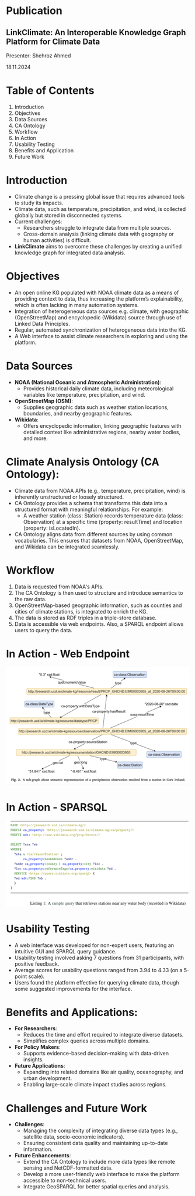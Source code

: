 # Publication
## LinkClimate: An Interoperable Knowledge Graph Platform for Climate Data
Presenter: Shehroz Ahmed

18.11.2024

# Table of Contents

    
1. Introduction
2. Objectives
3. Data Sources
4. CA Ontology
5. Workflow
6. In Action
7. Usability Testing
8. Benefits and Application
9. Future Work

# Introduction

- Climate change is a pressing global issue that requires advanced tools to study its impacts.
- Climate data, such as temperature, precipitation, and wind, is collected globally but stored in disconnected systems.
- Current challenges:
    - Researchers struggle to integrate data from multiple sources.
    - Cross-domain analysis (linking climate data with geography or human activities) is difficult.
- **LinkClimate** aims to overcome these challenges by creating a unified knowledge graph for integrated data analysis.

# Objectives

- An open online KG populated with NOAA climate data as a
means of providing context to data, thus increasing the platform’s explainability, which is often lacking in many automation systems.
- Integration of heterogeneous data sources e.g. climate, with geographic (OpenStreetMap) and encyclopedic (Wikidata) source through use of Linked Data Principles.
- Regular, automated synchronization of heterogeneous data into
the KG.
- A Web interface to assist climate researchers in exploring and
using the platform.

# Data Sources

- **NOAA (National Oceanic and Atmospheric Administration)**:
  - Provides historical daily climate data, including meteorological variables like temperature, precipitation, and wind.
- **OpenStreetMap (OSM)**:
  - Supplies geographic data such as weather station locations, boundaries, and nearby geographic features.
- **Wikidata**:
  - Offers encyclopedic information, linking geographic features with detailed context like administrative regions, nearby water bodies, and more.

# Climate Analysis Ontology (CA Ontology):
- Climate data from NOAA APIs (e.g., temperature, precipitation, wind) is inherently unstructured or loosely structured.
- CA Ontology provides a schema that transforms this data into a structured format with meaningful relationships. For example:
    - A weather station (class: Station) records temperature data (class: Observation) at a specific time (property: resultTime) and location (property: isLocatedIn).
- CA Ontology aligns data from different sources by using common vocabularies. This ensures that datasets from NOAA, OpenStreetMap, and Wikidata can be integrated seamlessly.

# Workflow

1. Data is requested from NOAA's APIs.
2. The CA Ontology is then used to structure and introduce semantics to the raw data.
3. OpenStreetMap-based geographic information, such as counties and cities of climate stations, is integrated to enrich the KG.
4. The data is stored as RDF triples in a triple-store database. 
5. Data is accessible via web endpoints. Also, a SPARQL endpoint allows users to query the data.

# In Action - Web Endpoint

![Link Climate Query](images/LinkClimate2.png)

# In Action - SPARSQL 

![Link Climate Query](images/LinkClimate1.png)

# Usability Testing

- A web interface was developed for non-expert users, featuring an intuitive GUI and SPARQL query guidance.
- Usability testing involved asking 7 questions from 31 participants, with positive feedback.
- Average scores for usability questions ranged from 3.94 to 4.33 (on a 5-point scale).
- Users found the platform effective for querying climate data, though some suggested improvements for the interface.

# Benefits and Applications:

- **For Researchers**:
  - Reduces the time and effort required to integrate diverse datasets.
  - Simplifies complex queries across multiple domains.
- **For Policy Makers**:
  - Supports evidence-based decision-making with data-driven insights.
- **Future Applications**:
  - Expanding into related domains like air quality, oceanography, and urban development.
  - Enabling large-scale climate impact studies across regions.

# Challenges and Future Work
- **Challenges**:
    - Managing the complexity of integrating diverse data types (e.g., satellite data, socio-economic indicators).
    - Ensuring consistent data quality and maintaining up-to-date information.
- **Future Enhancements**:
    - Extend the CA Ontology to include more data types like remote sensing and NetCDF-formatted data.
    - Develop a more user-friendly web interface to make the platform accessible to non-technical users.
    - Integrate GeoSPARQL for better spatial queries and analysis.
